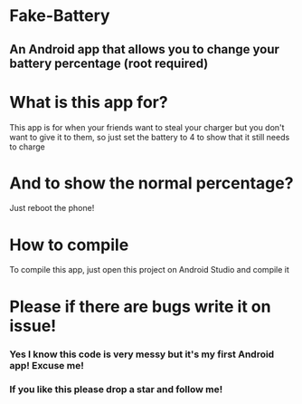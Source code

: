 # Fake-Battery
## An Android app that allows you to change your battery percentage (root required)

# What is this app for?
This app is for when your friends want to steal your charger but you don't want to give it to them, so just set the battery to 4 to show that it still needs to charge

# And to show the normal percentage?
Just reboot the phone!

# How to compile
To compile this app, just open this project on Android Studio and compile it

# Please if there are bugs write it on issue!
### Yes I know this code is very messy but it's my first Android app! Excuse me!
### If you like this please drop a star and follow me!
